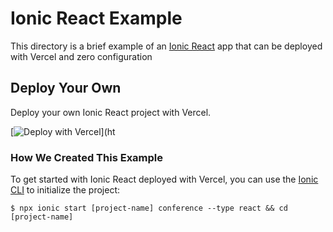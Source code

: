 # Ionic React Example

This directory is a brief example of an [Ionic React](https://ionicframework.com/docs/react/overview) app that can be deployed with Vercel and zero configuration

## Deploy Your Own

Deploy your own Ionic React project with Vercel.

[![Deploy with Vercel](https://vercel.com/button)](ht
### How We Created This Example

To get started with Ionic React deployed with Vercel, you can use the [Ionic CLI](https://ionicframework.com/docs/cli) to initialize the project:

```shell
$ npx ionic start [project-name] conference --type react && cd [project-name]
```
